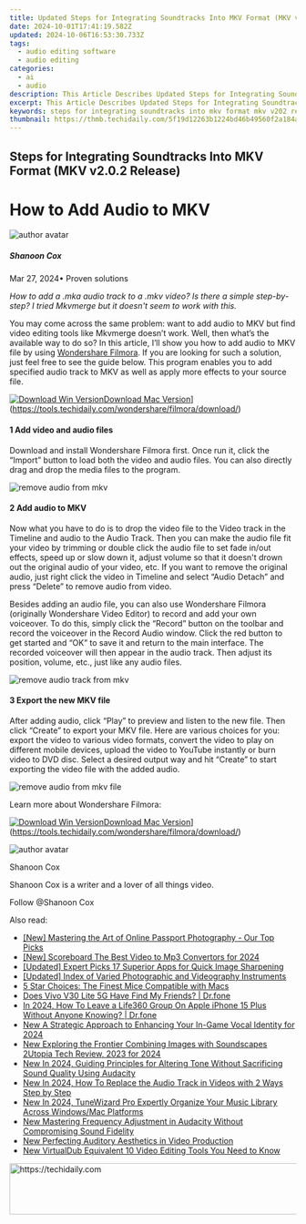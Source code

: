 ```yaml
---
title: Updated Steps for Integrating Soundtracks Into MKV Format (MKV v2.0.2 Release) for 2024
date: 2024-10-01T17:41:19.582Z
updated: 2024-10-06T16:53:30.733Z
tags: 
  - audio editing software
  - audio editing
categories: 
  - ai
  - audio
description: This Article Describes Updated Steps for Integrating Soundtracks Into MKV Format (MKV v2.0.2 Release) for 2024
excerpt: This Article Describes Updated Steps for Integrating Soundtracks Into MKV Format (MKV v2.0.2 Release) for 2024
keywords: steps for integrating soundtracks into mkv format mkv v202 release,embedding soundtracks in mkv format a comprehensive guide for the 2023 update,tips for incorporating audio elements into updated mkv video files,the updated blueprint for incorporating decay effects into digital soundtracks,eliminating soundtracks in contemporary mkv video files mkv 2023,steps for integrating sound into the latest avi format,mastering audio integration in updated mkv formats
thumbnail: https://thmb.techidaily.com/5f19d12263b1224bd46b49560f2a184a0c0f8c0d56bb43f9e5c26e9a6768a6cd.jpg
---
```


## Steps for Integrating Soundtracks Into MKV Format (MKV v2.0.2 Release)

# How to Add Audio to MKV

![author avatar](https://images.wondershare.com/filmora/article-images/shannon-cox.jpg)

##### Shanoon Cox

 Mar 27, 2024• Proven solutions

_How to add a .mka audio track to a .mkv video? Is there a simple step-by-step? I tried Mkvmerge but it doesn't seem to work with this._

 You may come across the same problem: want to add audio to MKV but find video editing tools like Mkvmerge doesn’t work. Well, then what’s the available way to do so? In this article, I’ll show you how to add audio to MKV file by using [Wondershare Filmora](https://tools.techidaily.com/wondershare/filmora/download/). If you are looking for such a solution, just feel free to see the guide below. This program enables you to add specified audio track to MKV as well as apply more effects to your source file.

[![Download Win Version](https://images.wondershare.com/filmora/guide/download-btn-win.jpg)](https://tools.techidaily.com/wondershare/filmora/download/)[Download Mac Version](https://images.wondershare.com/filmora/guide/download-btn-mac.jpg)](https://tools.techidaily.com/wondershare/filmora/download/)

#### 1 Add video and audio files

 Download and install Wondershare Filmora first. Once run it, click the “Import” button to load both the video and audio files. You can also directly drag and drop the media files to the program.

![remove audio from mkv](https://images.wondershare.com/images/multimedia/video-editor/video-editor-main-interface.jpg)

#### 2 Add audio to MKV

 Now what you have to do is to drop the video file to the Video track in the Timeline and audio to the Audio Track. Then you can make the audio file fit your video by trimming or double click the audio file to set fade in/out effects, speed up or slow down it, adjust volume so that it doesn't drown out the original audio of your video, etc. If you want to remove the original audio, just right click the video in Timeline and select “Audio Detach” and press “Delete” to remove audio from video.

 Besides adding an audio file, you can also use Wondershare Filmora (originally Wondershare Video Editor) to record and add your own voiceover. To do this, simply click the “Record” button on the toolbar and record the voiceover in the Record Audio window. Click the red button to get started and “OK” to save it and return to the main interface. The recorded voiceover will then appear in the audio track. Then adjust its position, volume, etc., just like any audio files.

![remove audio track from mkv](https://images.wondershare.com/images/multimedia/video-editor/audio-detach.jpg)

#### 3 Export the new MKV file

 After adding audio, click “Play” to preview and listen to the new file. Then click “Create” to export your MKV file. Here are various choices for you: export the video to various video formats, convert the video to play on different mobile devices, upload the video to YouTube instantly or burn video to DVD disc. Select a desired output way and hit “Create” to start exporting the video file with the added audio.

![remove audio from mkv file](https://images.wondershare.com/images/multimedia/video-editor/video-editor-output.jpg)

 Learn more about Wondershare Filmora:

[![Download Win Version](https://images.wondershare.com/filmora/guide/download-btn-win.jpg)](https://tools.techidaily.com/wondershare/filmora/download/)[Download Mac Version](https://images.wondershare.com/filmora/guide/download-btn-mac.jpg)](https://tools.techidaily.com/wondershare/filmora/download/)

![author avatar](https://images.wondershare.com/filmora/article-images/shannon-cox.jpg)

Shanoon Cox

Shanoon Cox is a writer and a lover of all things video.

Follow @Shanoon Cox

<ins class="adsbygoogle"
      style="display:block"
      data-ad-client="ca-pub-7571918770474297"
      data-ad-slot="8358498916"
      data-ad-format="auto"
      data-full-width-responsive="true"></ins>

<span class="atpl-alsoreadstyle">Also read:</span>
<div><ul>
<li><a href="https://extra-guidance.techidaily.com/new-mastering-the-art-of-online-passport-photography-our-top-picks/"><u>[New] Mastering the Art of Online Passport Photography - Our Top Picks</u></a></li>
<li><a href="https://youtube-tips.techidaily.com/coreboard-the-best-video-to-mp3-convertors-for-2024/"><u>[New] Scoreboard The Best Video to Mp3 Convertors for 2024</u></a></li>
<li><a href="https://some-techniques.techidaily.com/updated-expert-picks-17-superior-apps-for-quick-image-sharpening/"><u>[Updated] Expert Picks 17 Superior Apps for Quick Image Sharpening</u></a></li>
<li><a href="https://some-knowledge.techidaily.com/updated-index-of-varied-photographic-and-videography-instruments/"><u>[Updated] Index of Varied Photographic and Videography Instruments</u></a></li>
<li><a href="https://buynow-reviews.techidaily.com/5-star-choices-the-finest-mice-compatible-with-macs/"><u>5 Star Choices: The Finest Mice Compatible with Macs</u></a></li>
<li><a href="https://review-topics.techidaily.com/does-vivo-v30-lite-5g-have-find-my-friends-drfone-by-drfone-virtual-android/"><u>Does Vivo V30 Lite 5G Have Find My Friends? | Dr.fone</u></a></li>
<li><a href="https://location-social.techidaily.com/in-2024-how-to-leave-a-life360-group-on-apple-iphone-15-plus-without-anyone-knowing-drfone-by-drfone-virtual-ios/"><u>In 2024, How To Leave a Life360 Group On Apple iPhone 15 Plus Without Anyone Knowing? | Dr.fone</u></a></li>
<li><a href="https://voice-adjusting.techidaily.com/new-a-strategic-approach-to-enhancing-your-in-game-vocal-identity-for-2024/"><u>New A Strategic Approach to Enhancing Your In-Game Vocal Identity for 2024</u></a></li>
<li><a href="https://voice-adjusting.techidaily.com/new-exploring-the-frontier-combining-images-with-soundscapes-2utopia-tech-review-2023-for-2024/"><u>New Exploring the Frontier Combining Images with Soundscapes 2Utopia Tech Review, 2023 for 2024</u></a></li>
<li><a href="https://voice-adjusting.techidaily.com/new-in-2024-guiding-principles-for-altering-tone-without-sacrificing-sound-quality-using-audacity/"><u>New In 2024, Guiding Principles for Altering Tone Without Sacrificing Sound Quality Using Audacity</u></a></li>
<li><a href="https://voice-adjusting.techidaily.com/new-in-2024-how-to-replace-the-audio-track-in-videos-with-2-ways-step-by-step/"><u>New In 2024, How To Replace the Audio Track in Videos with 2 Ways Step by Step</u></a></li>
<li><a href="https://voice-adjusting.techidaily.com/new-in-2024-tunewizard-pro-expertly-organize-your-music-library-across-windowsmac-platforms/"><u>New In 2024, TuneWizard Pro Expertly Organize Your Music Library Across Windows/Mac Platforms</u></a></li>
<li><a href="https://voice-adjusting.techidaily.com/new-mastering-frequency-adjustment-in-audacity-without-compromising-sound-fidelity/"><u>New Mastering Frequency Adjustment in Audacity Without Compromising Sound Fidelity</u></a></li>
<li><a href="https://voice-adjusting.techidaily.com/new-perfecting-auditory-aesthetics-in-video-production/"><u>New Perfecting Auditory Aesthetics in Video Production</u></a></li>
<li><a href="https://video-content-creator.techidaily.com/new-virtualdub-equivalent-10-video-editing-tools-you-need-to-know/"><u>New VirtualDub Equivalent 10 Video Editing Tools You Need to Know</u></a></li>
</ul></div>

<!-- affiliate ads begin -->
<a href="https://appsumo.8odi.net/c/5597632/2118305/7443" target="_top" id="2118305">
  <img src="//a.impactradius-go.com/display-ad/7443-2118305" border="0" alt="https://techidaily.com" width="728" height="90"/>
</a>
<img height="0" width="0" src="https://appsumo.8odi.net/i/5597632/2118305/7443" style="position:absolute;visibility:hidden;" border="0" />
<!-- affiliate ads end -->

